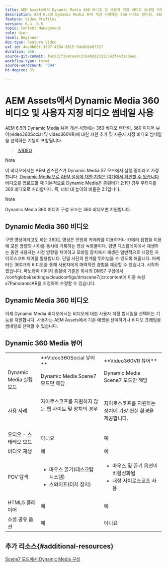 ```yaml
---
title: AEM Assets에서 Dynamic Media 360 비디오 및 사용자 지정 비디오 썸네일 사용
description: AEM 6.5의 Dynamic Media 뷰어 개선 사항에는 360 비디오 렌더링, 360 미디어 뷰어(video360Social 및 video360VR)에 대한 지원 추가 및 사용자 지정 비디오 썸네일을 선택하는 기능이 포함됩니다.
feature: Video Profiles
version: 6.4, 6.5
topic: Content Management
role: User
level: Beginner
doc-type: Feature Video
exl-id: 4ee0b68f-3897-4104-8615-9de8dbb8f327
duration: 656
source-git-commit: f4c621f3a9caa8c2c64b8323312343fe421a5aee
workflow-type: tm+mt
source-wordcount: '394'
ht-degree: 3%

---
```


# AEM Assets에서 Dynamic Media 360 비디오 및 사용자 지정 비디오 썸네일 사용

AEM 6.5의 Dynamic Media 뷰어 개선 사항에는 360 비디오 렌더링, 360 미디어 뷰어(video360Social 및 video360VR)에 대한 지원 추가 및 사용자 지정 비디오 썸네일을 선택하는 기능이 포함됩니다.

>[!VIDEO](https://video.tv.adobe.com/v/26391?quality=12&learn=on)

>[!NOTE]
>
>이 비디오에서는 AEM 인스턴스가 Dynamic Media S7 모드에서 실행 중이라고 가정합니다.  [Dynamic Media으로 AEM 설정에 대한 지침은 여기에서 확인할 수 있습니다](https://helpx.adobe.com/kr/experience-manager/6-3/assets/using/config-dynamic-fp-14410.html). 비디오를 업로드할 때 기본적으로 Dynamic Media은 종횡비가 2:1인 경우 푸티지를 360 비디오로 처리합니다. 즉, 너비 대 높이의 비율은 2:1입니다.

>[!NOTE]
>
>Dynamic Media 360 미디어 구성 요소는 360 비디오만 지원합니다.

## Dynamic Media 360 비디오

구면 영상이라고도 하는 360도 영상은 전방위 카메라를 이용하거나 카메라 집합을 이용해 모든 방향의 시야를 동시에 기록하는 영상 녹화물이다. 평면 디스플레이에서 재생하는 동안 사용자는 시청 방향을 제어하고 모바일 장치에서 재생은 일반적으로 내장된 자이로스코프 제어를 활용합니다.  단일 사진의 한계를 뛰어넘을 수 있도록 해줍니다. 마케터는 360개의 비디오를 통해 사용자에게 매력적인 경험을 제공할 수 있습니다.  시작하겠습니다. 파노라마 이미지 종횡비 기준은 회사의 DMS7 구성에서 /conf/global/settings/cloudconfigs/dmscene7/jcr:content에 이중 속성 s7PanoramicAR을 지정하여 수정할 수 있습니다.

## Dynamic Media 360 비디오

이제 Dynamic Media 비디오에서는 비디오에 대한 사용자 지정 썸네일을 선택하는 기능을 지원합니다. 사용자는 AEM Assets에서 기존 에셋을 선택하거나 비디오 프레임을 썸네일로 선택할 수 있습니다.

## Dynamic 360 Media 뷰어

<table> 
 <tbody>
   <tr>
      <td> </td>
      <td>**Video360Social 뷰어**</td>
      <td>**Video360VR 뷰어**</td>
   </tr>
   <tr>
      <td>Dynamic Media 실행 모드</td>
      <td>Dynamic Media Scene7 모드만 해당</td>
      <td>Dynamic Media Scene7 모드만 해당<br>
         <br>
      </td>
   </tr>
   <tr>
      <td>사용 사례</td>
      <td>
         <p>자이로스코프를 지원하지 않는 웹 사이트 및 장치의 경우</p>
         <p> </p>
      </td>
      <td>
         <p>자이로스코프를 지원하는 장치에 가상 현실 환경을 제공합니다. </p>
      </td>
   </tr>
   <tr>
      <td>오디오 - 스테레오 모드</td>
      <td>아니요</td>
      <td>예</td>
   </tr>
   <tr>
      <td>비디오 재생</td>
      <td>예</td>
      <td>예</td>
   </tr>
   <tr>
      <td>POV 탐색</td>
      <td>
         <ul>
            <li>마우스 끌기(데스크탑 시스템)</li>
            <li>스와이프(터치 장치)</li>
         </ul>
      </td>
      <td>
         <ul>
            <li>마우스 및 끌기 옵션이 비활성화됨</li>
            <li>내장 자이로스코프 사용</li>
         </ul>
      </td>
   </tr>
   <tr>
      <td>HTML5 플레이어</td>
      <td>예</td>
      <td>예</td>
   </tr>
   <tr>
      <td>소셜 공유 옵션</td>
      <td>예</td>
      <td>아니요</td>
   </tr>
</tbody>
</table>

## 추가 리소스{#additional-resources}

[Scene7 모드에서 Dynamic Media 구성](https://helpx.adobe.com/experience-manager/6-5/assets/using/config-dms7.html)
